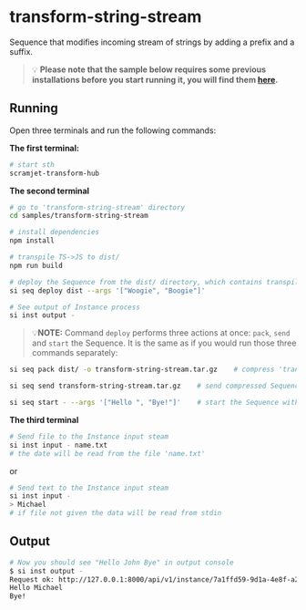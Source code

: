 # transform-string-stream

Sequence that modifies incoming stream of strings by adding a prefix and a suffix.

> 💡 **Please note that the sample below requires some previous installations before you start running it, you will find them [here](../../README.md#3-install-scramjet-transform-hub).**

## Running

Open three terminals and run the following commands:

**The first terminal:**

```bash
# start sth
scramjet-transform-hub
```

**The second terminal**

```bash
# go to 'transform-string-stream' directory
cd samples/transform-string-stream

# install dependencies
npm install 

# transpile TS->JS to dist/
npm run build

# deploy the Sequence from the dist/ directory, which contains transpiled code, package.json and node_modules
si seq deploy dist --args '["Woogie", "Boogie"]'

# See output of Instance process
si inst output -
```

> 💡**NOTE:** Command `deploy` performs three actions at once: `pack`, `send` and `start` the Sequence. It is the same as if you would run those three commands separately:

```bash
si seq pack dist/ -o transform-string-stream.tar.gz    # compress 'transform-string-stream/' directory into file named 'transform-string-stream.tar.gz'

si seq send transform-string-stream.tar.gz    # send compressed Sequence to STH, this will output Sequence ID

si seq start - --args '["Hello ", "Bye!"]'    # start the Sequence with arguments, this will output Instance ID
```

**The third terminal**

```bash
# Send file to the Instance input steam
si inst input - name.txt
# the date will be read from the file 'name.txt'
```

or

```bash
# Send text to the Instance input steam
si inst input -
> Michael
# if file not given the data will be read from stdin
```

## Output

```bash
# Now you should see "Hello John Bye" in output console
$ si inst output -
Request ok: http://127.0.0.1:8000/api/v1/instance/7a1ffd59-9d1a-4e8f-a246-020124803931/output status: 200 OK
Hello Michael
Bye!
```
